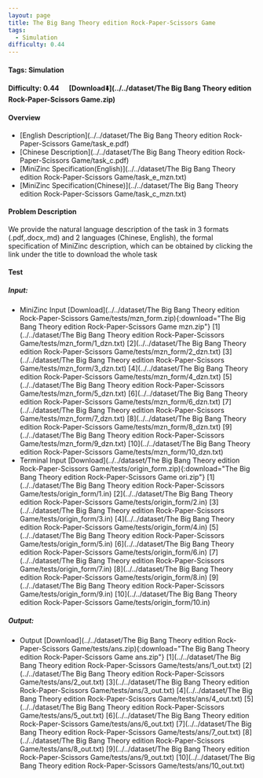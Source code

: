 ```yaml
---
layout: page
title: The Big Bang Theory edition Rock-Paper-Scissors Game
tags:
  - Simulation
difficulty: 0.44
---
```


#### Tags: Simulation
#### Difficulty: 0.44 &nbsp;&nbsp;&nbsp;&nbsp; [Download⬇️](../../dataset/The Big Bang Theory edition Rock-Paper-Scissors Game.zip)
#### Overview
- [English Description](../../dataset/The Big Bang Theory edition Rock-Paper-Scissors Game/task_e.pdf)
- [Chinese Description](../../dataset/The Big Bang Theory edition Rock-Paper-Scissors Game/task_c.pdf)
- [MiniZinc Specification(English)](../../dataset/The Big Bang Theory edition Rock-Paper-Scissors Game/task_e_mzn.txt)
- [MiniZinc Specification(Chinese)](../../dataset/The Big Bang Theory edition Rock-Paper-Scissors Game/task_c_mzn.txt)

#### Problem Description
We provide the natural language description of the task in 3 formats (.pdf,.docx,.md) and 2 languages (Chinese, English), the formal specification of MiniZinc description, which can be obtained by clicking the link under the title to download the whole task
#### Test
##### Input:
- MiniZinc Input [Download](../../dataset/The Big Bang Theory edition Rock-Paper-Scissors Game/tests/mzn_form.zip){:download="The Big Bang Theory edition Rock-Paper-Scissors Game mzn.zip"} [1](../../dataset/The Big Bang Theory edition Rock-Paper-Scissors Game/tests/mzn_form/1_dzn.txt) [2](../../dataset/The Big Bang Theory edition Rock-Paper-Scissors Game/tests/mzn_form/2_dzn.txt) [3](../../dataset/The Big Bang Theory edition Rock-Paper-Scissors Game/tests/mzn_form/3_dzn.txt) [4](../../dataset/The Big Bang Theory edition Rock-Paper-Scissors Game/tests/mzn_form/4_dzn.txt) [5](../../dataset/The Big Bang Theory edition Rock-Paper-Scissors Game/tests/mzn_form/5_dzn.txt) [6](../../dataset/The Big Bang Theory edition Rock-Paper-Scissors Game/tests/mzn_form/6_dzn.txt) [7](../../dataset/The Big Bang Theory edition Rock-Paper-Scissors Game/tests/mzn_form/7_dzn.txt) [8](../../dataset/The Big Bang Theory edition Rock-Paper-Scissors Game/tests/mzn_form/8_dzn.txt) [9](../../dataset/The Big Bang Theory edition Rock-Paper-Scissors Game/tests/mzn_form/9_dzn.txt) [10](../../dataset/The Big Bang Theory edition Rock-Paper-Scissors Game/tests/mzn_form/10_dzn.txt) 
- Terminal Input [Download](../../dataset/The Big Bang Theory edition Rock-Paper-Scissors Game/tests/origin_form.zip){:download="The Big Bang Theory edition Rock-Paper-Scissors Game ori.zip"} [1](../../dataset/The Big Bang Theory edition Rock-Paper-Scissors Game/tests/origin_form/1.in) [2](../../dataset/The Big Bang Theory edition Rock-Paper-Scissors Game/tests/origin_form/2.in) [3](../../dataset/The Big Bang Theory edition Rock-Paper-Scissors Game/tests/origin_form/3.in) [4](../../dataset/The Big Bang Theory edition Rock-Paper-Scissors Game/tests/origin_form/4.in) [5](../../dataset/The Big Bang Theory edition Rock-Paper-Scissors Game/tests/origin_form/5.in) [6](../../dataset/The Big Bang Theory edition Rock-Paper-Scissors Game/tests/origin_form/6.in) [7](../../dataset/The Big Bang Theory edition Rock-Paper-Scissors Game/tests/origin_form/7.in) [8](../../dataset/The Big Bang Theory edition Rock-Paper-Scissors Game/tests/origin_form/8.in) [9](../../dataset/The Big Bang Theory edition Rock-Paper-Scissors Game/tests/origin_form/9.in) [10](../../dataset/The Big Bang Theory edition Rock-Paper-Scissors Game/tests/origin_form/10.in) 

##### Output:
- Output [Download](../../dataset/The Big Bang Theory edition Rock-Paper-Scissors Game/tests/ans.zip){:download="The Big Bang Theory edition Rock-Paper-Scissors Game ans.zip"} [1](../../dataset/The Big Bang Theory edition Rock-Paper-Scissors Game/tests/ans/1_out.txt) [2](../../dataset/The Big Bang Theory edition Rock-Paper-Scissors Game/tests/ans/2_out.txt) [3](../../dataset/The Big Bang Theory edition Rock-Paper-Scissors Game/tests/ans/3_out.txt) [4](../../dataset/The Big Bang Theory edition Rock-Paper-Scissors Game/tests/ans/4_out.txt) [5](../../dataset/The Big Bang Theory edition Rock-Paper-Scissors Game/tests/ans/5_out.txt) [6](../../dataset/The Big Bang Theory edition Rock-Paper-Scissors Game/tests/ans/6_out.txt) [7](../../dataset/The Big Bang Theory edition Rock-Paper-Scissors Game/tests/ans/7_out.txt) [8](../../dataset/The Big Bang Theory edition Rock-Paper-Scissors Game/tests/ans/8_out.txt) [9](../../dataset/The Big Bang Theory edition Rock-Paper-Scissors Game/tests/ans/9_out.txt) [10](../../dataset/The Big Bang Theory edition Rock-Paper-Scissors Game/tests/ans/10_out.txt) 

